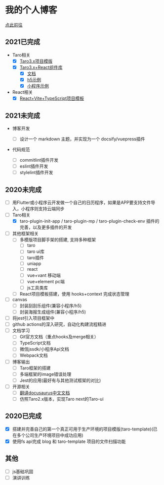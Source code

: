 # 我的个人博客

[点此前往](https://lexmin0412.github.io/blog)

## 2021已完成

- Taro相关
  - [x] [Taro3.x项目模版](https://github.com/lexmin0412/taro-template/tree/3.x)
  - [x] [Taro3.x+React组件库](https://github.com/lexmin0412/taro-xui)
    - [x] [文档](https://lexmin0412.github.io/taro-xui/#/guide)
    - [x] [h5示例](https://lexmin0412.github.io/taro-xui-h5-sample/#/pages/home/index)
    - [x] [小程序示例](https://lexmin0412.github.io/taro-xui/#/guide?id=%e6%89%ab%e7%a0%81%e6%9f%a5%e7%9c%8b%e7%a4%ba%e4%be%8b)
- React相关
    - [x] [React+Vite+TypeScript项目模板](https://github.com/lexmin0412/vite-react-app)

## 2021未完成

- 博客开发
  - [ ] 设计一个 markdown 主题，并实现为一个 docsify/vuepress插件

- 代码规范

  - [ ] commitlint插件开发
  - [ ] eslint插件开发
  - [ ] stylelint插件开发

## 2020未完成

- [ ] 用Flutter或小程序云开发做一个自己的日历程序，如果是APP要支持文件导入，小程序则支持云端同步
- [ ] Taro相关
  - [x] taro-plugin-init-app / taro-plugin-mp / taro-plugin-check-env 插件的完善，以及更多插件的开发
- [ ] 其他框架相关
  - [ ] 多模版项目脚手架的搭建, 支持多种框架
    - [ ] taro
    - [ ] taro ui库
    - [ ] taro插件
    - [ ] uniapp
    - [ ] react
    - [ ] vue+vant 移动端
    - [ ] vue+element pc端
    - [ ] js工具类库
  - [ ] React项目模板搭建，使用 hooks+context 完成状态管理
- [ ] canvas
  - [ ] 封装刮刮乐组件(兼容小程序/h5)
  - [ ] 封装海报生成组件(兼容小程序/h5)
- [ ] 将jest引入项目框架中
- [ ] github actions的深入研究，自动化构建流程精进
- [ ] 文档学习
  - [ ] Git官方文档（重点hooks及merge相关）
  - [ ] TypeScript文档
  - [ ] 微信jssdk/小程序Api文档
  - [ ] Webpack文档
- [ ] 博客输出
  - [ ] Taro框架的搭建
  - [ ] 多端框架的image错误处理
  - [ ] Jest的应用(最好有与其他测试框架的对比)
- [ ] 开源相关
  - [ ] [翻译docusaurus中文文档](https://github.com/cathe-zhang/docusaurus)
  - [ ] 仿照Taro2.x版本，实现Taro next的Taro-ui

## 2020已完成

- [x] 搭建并完善自己的第一个真正可用于生产环境的项目模版(taro-template)(已在多个公司生产环境项目中成功应用)
- [x] 使用fs api完成 blog 和 taro-template 项目的文件扫描功能

## 其他

- [ ] js基础巩固
- [ ] 演讲训练
